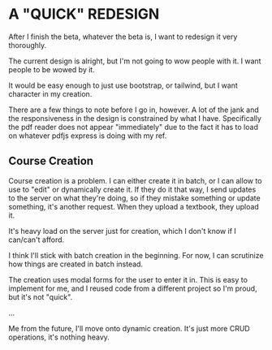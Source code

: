 # A "QUICK" REDESIGN

After I finish the beta, whatever the beta is, I want to redesign it very thoroughly.  

The current design is alright, but I'm not going to wow people with it. I want people to be wowed by it. 

It would be easy enough to just use bootstrap, or tailwind, but I want character in my creation.

There are a few things to note before I go in, however. A lot of the jank and the responsiveness in the design is constrained by what I have. Specifically the pdf reader does not appear "immediately" due to the fact it has to load on whatever pdfjs express is doing with my ref.

## Course Creation

Course creation is a problem. I can either create it in batch, or I can allow to use to "edit" or dynamically create it. If they do it that way, I send updates to the server on what they're doing, so if they mistake something or update something, it's another request. When they upload a textbook, they upload it. 

It's heavy load on the server just for creation, which I don't know if I can/can't afford.

I think I'll stick with batch creation in the beginning. For now, I can scrutinize how things are created in batch instead.

The creation uses modal forms for the user to enter it in. This is easy to implement for me, and I reused code from a different project so I'm proud, but it's not "quick".

... 

Me from the future, I'll move onto dynamic creation. It's just more CRUD operations, it's nothing heavy. 


